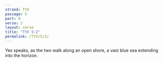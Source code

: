```yaml
---
strand: TYX
passage: 5
part: 0
verse: 2
layout: verse
title: "TYX 5:2"
permalink: /TYX/5/2/
---
```

Yex speaks, as the two walk along an open shore, a vast blue sea extending into the horizon.
